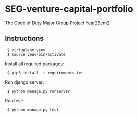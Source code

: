 # SEG-venture-capital-portfolio
The Code of Duty Major Group Project Year2Sem2

## Instructions

```
 $ virtualenv venv
 $ source venv/bin/activate
```

Install all required packages:

```
 $ pip3 install -r requirements.txt
```

Run django server:
```
 $ python manage.py runserver
```

Run test:
```
 $ python manage.py test
```

